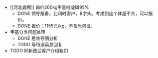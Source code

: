 - [[河北森腾]] 询价200kg甲基吡啶磷95%
	- DONE 领导报备，比利时客户，B字头。考虑到这个体量不大，可以报价。
	- DONE 报价：1155元/kg，不含危包证。
- 甲基分类问题处理
	- DONE 思维导图分析
	- TODO 等待淑英总回复
- TODO 同新西兰客户介绍我们